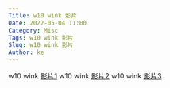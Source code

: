 ```yaml
---
Title: w10 wink 影片
Date: 2022-05-04 11:00
Category: Misc
Tags: w10 wink 影片
Slug: w10 wink 影片
Author: ke
---
```


w10 wink [影片1]
w10 wink [影片2]
w10 wink [影片3]
<!-- PELICAN_END_SUMMARY -->

[影片1]:https://40923135.github.io/cd2022/content/w10_block_ui.html
[影片2]:https://40923135.github.io/cd2022/content/w10_nx_integ.html
[影片3]:https://40923135.github.io/cd2022/content/w10_ssh.html